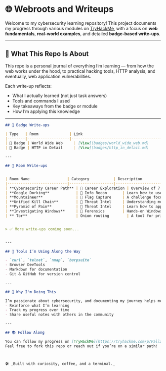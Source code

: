 ﻿# 🌐 Webroots and Writeups

Welcome to my cybersecurity learning repository! This project documents my progress through various modules on [TryHackMe](https://tryhackme.com), with a focus on **web fundamentals**, **real-world examples**, and detailed **badge-based write-ups**.

---

## 🧭 What This Repo Is About

This repo is a personal journal of everything I’m learning — from how the web works under the hood, to practical hacking tools, HTTP analysis, and eventually, web application vulnerabilities.

Each write-up reflects:
- What I actually learned (not just task answers)
- Tools and commands I used
- Key takeaways from the badge or module
- How I’m applying this knowledge

---
```markdown
## 📘 Badge Write-ups

| Type   | Room              | Link                                       |
|--------|-------------------|--------------------------------------------|
| 📘 Badge | World Wide Web     | [View](badges/world_wide_web.md)           |
| 📘 Badge | HTTP in Detail     | [View](badges/http_in_detail.md)           |

---

## 📝 Room Write-ups


| Room Name                 | Category           | Description                                               | Link                                            |
|---------------------------|--------------------|-----------------------------------------------------------|-------------------------------------------------|
| **Cybersecurity Career Path** | 🧭 Career Exploration | Overview of 7 core cybersecurity roles and key takeaways   | [View](rooms/cybersecurity_career_path.md)      |
| **Google Dorking**            | 🧠 Info Recon       | Learn how to use Google for reconnaissance and OSINT       | [View](rooms/google_dorking.md)                 |
| **Mountaineer**               | 🚩 Flag Capture     | A challenge focused on privilege escalation and enumeration | [View](flags/mountaineer.md)                    |
| **Unified Kill Chain**        | 🧠 Threat Intel     | Understanding modern attacker behavior and threat modeling | [View](rooms/unified_kill_chain.md)             |
| **Pyramid of Pain**           | 🧠 Threat Intel     | Learn how to apply the Pyramid of Pain model to disrupt attackers | [View](rooms/pyramid_of_pain.md)           |
| **Investigating Windows**     | 🧪 Forensics        | Hands-on Windows forensics and incident response skills    | [View](rooms/investigating_windows.md)          |
| ** Tor**                      | Onion routing        | A tool for private, censorship-resistant access to the web and .onion services. [View](https://tryhackme.com/room/torforbeginners) |


> ✅ More write-ups coming soon...


---

## 🔧 Tools I’m Using Along the Way

- `curl`, `telnet`, `nmap`, `burpsuite`
- Browser DevTools
- Markdown for documentation
- Git & GitHub for version control

---

## 🚀 Why I'm Doing This

I’m passionate about cybersecurity, and documenting my journey helps me:
- Reinforce what I’m learning
- Track my progress over time
- Share useful notes with others in the community

---

## 📚 Follow Along

You can follow my progress on [TryHackMe](https://tryhackme.com/p/PallaviKathait)  
Feel free to fork this repo or reach out if you’re on a similar path!



🛠️ _Built with curiosity, coffee, and a terminal._
